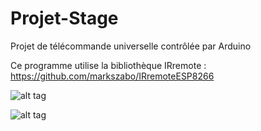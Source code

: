# Projet-Stage
Projet de télécommande universelle contrôlée par Arduino

Ce programme utilise la bibliothèque IRremote : https://github.com/markszabo/IRremoteESP8266

![alt tag](https://user-images.githubusercontent.com/39366401/40787534-2884d036-64ee-11e8-9586-2d007c10d1d0.jpg)

![alt tag](https://user-images.githubusercontent.com/39366401/40617223-feee57ea-628d-11e8-8608-f2b6cc4f1bfe.png)
